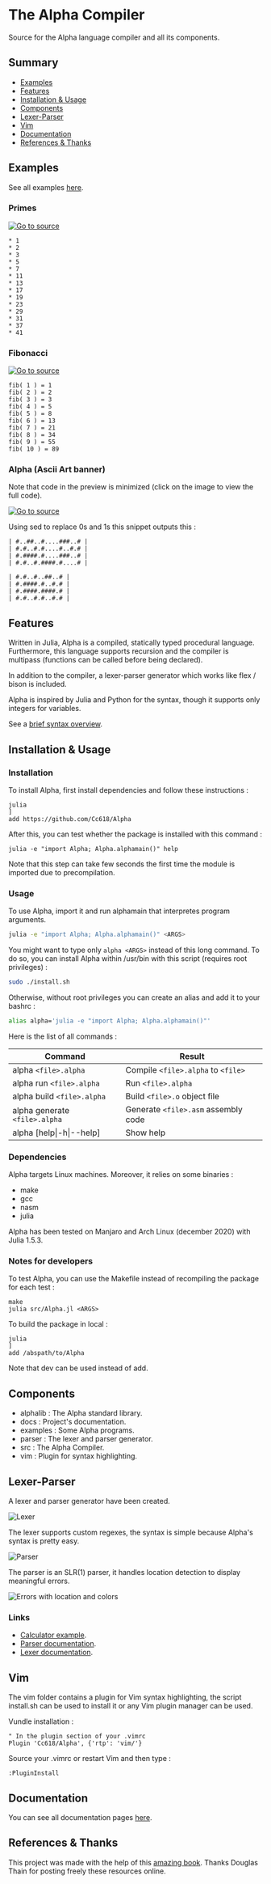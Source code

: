 # The Alpha Compiler
Source for the Alpha language compiler and all its components.

## Summary

- [Examples](#Examples)
- [Features](#Features)
- [Installation & Usage](#installation)
- [Components](#Components)
- [Lexer-Parser](#Lexer-Parser)
- [Vim](#Vim)
- [Documentation](#Documentation)
- [References & Thanks](#references)

## Examples
See all examples [here](examples).

### Primes
[![Go to source](res/primes.png "Go to source")](examples/primes.alpha)
```
* 1
* 2
* 3
* 5
* 7
* 11
* 13
* 17
* 19
* 23
* 29
* 31
* 37
* 41
```

### Fibonacci
[![Go to source](res/fib.png "Go to source")](examples/fib.alpha)
```
fib( 1 ) = 1
fib( 2 ) = 2
fib( 3 ) = 3
fib( 4 ) = 5
fib( 5 ) = 8
fib( 6 ) = 13
fib( 7 ) = 21
fib( 8 ) = 34
fib( 9 ) = 55
fib( 10 ) = 89
```

### Alpha (Ascii Art banner)
Note that code in the preview is minimized (click on the image to view the full code).

[![Go to source](res/alpha_banner.png "Go to source")](examples/alpha.alpha)

Using sed to replace 0s and 1s this snippet outputs this :

```
| #..##..#....###..# |
| #.#..#.#....#..#.# |
| #.####.#....###..# |
| #.#..#.####.#....# |

| #.#..#..##..# |
| #.####.#..#.# |
| #.####.####.# |
| #.#..#.#..#.# |
```

## Features
Written in Julia, Alpha is a compiled, statically typed procedural language.
Furthermore, this language supports recursion and the compiler is multipass
(functions can be called before being declared).

In addition to the compiler, a lexer-parser generator which works like flex / bison is included.

Alpha is inspired by Julia and Python for the syntax, though it supports only integers for variables.

See a [brief syntax overview](docs/syntax.md).

## <span id="installation">Installation & Usage</span>
### Installation
To install Alpha, first install dependencies and follow these instructions :
```
julia
]
add https://github.com/Cc618/Alpha
```

After this, you can test whether the package is installed with this command :
```
julia -e "import Alpha; Alpha.alphamain()" help
```

Note that this step can take few seconds the first time the module is imported due to precompilation.

### Usage
To use Alpha, import it and run alphamain that interpretes program arguments.
```sh
julia -e "import Alpha; Alpha.alphamain()" <ARGS>
```

You might want to type only `alpha <ARGS>` instead of this long command.
To do so, you can install Alpha within /usr/bin with this script (requires root privileges) :
```sh
sudo ./install.sh
```

Otherwise, without root privileges you can create an alias and add it to your bashrc :
```sh
alias alpha='julia -e "import Alpha; Alpha.alphamain()"'
```

Here is the list of all commands :

| Command | Result |
| ------- | ------ |
| alpha `<file>.alpha`          | Compile `<file>.alpha` to `<file>`    |
| alpha run `<file>.alpha`      | Run `<file>.alpha`                    |
| alpha build `<file>.alpha`    | Build `<file>.o` object file          |
| alpha generate `<file>.alpha` | Generate `<file>.asm` assembly code   |
| alpha [help\|-h\|--help]      | Show help                             |

### Dependencies
Alpha targets Linux machines.
Moreover, it relies on some binaries :

- make
- gcc
- nasm
- julia

Alpha has been tested on Manjaro and Arch Linux (december 2020) with Julia 1.5.3.

### Notes for developers
To test Alpha, you can use the Makefile instead of recompiling the package for each test :
```
make
julia src/Alpha.jl <ARGS>
```

To build the package in local :
```
julia
]
add /abspath/to/Alpha
```

Note that dev can be used instead of add.

## Components
- alphalib : The Alpha standard library.
- docs : Project's documentation.
- examples : Some Alpha programs.
- parser : The lexer and parser generator.
- src : The Alpha Compiler.
- vim : Plugin for syntax highlighting.

## Lexer-Parser
A lexer and parser generator have been created.

![Lexer](res/lexer.png "The lexer")

The lexer supports custom regexes, the syntax is simple because Alpha's syntax is pretty easy.

![Parser](res/parser.png "The parser")

The parser is an SLR(1) parser, it handles location detection to display meaningful errors.

![Errors with location and colors](res/error.png "Errors with location and colors")

### Links
- [Calculator example](examples/parser/calculator.syntax).
- [Parser documentation](docs/parser.md).
- [Lexer documentation](docs/lexer.md).

## Vim
The vim folder contains a plugin for Vim syntax highlighting, the script install.sh can be used to install it
or any Vim plugin manager can be used.

Vundle installation :
```vim
" In the plugin section of your .vimrc
Plugin 'Cc618/Alpha', {'rtp': 'vim/'}
```

Source your .vimrc or restart Vim and then type :
```vim
:PluginInstall
```

## Documentation
You can see all documentation pages [here](docs/README.md).


## <span id="references">References & Thanks</span>
This project was made with the help of this
[amazing book](https://www3.nd.edu/~dthain/compilerbook/).
Thanks Douglas Thain for posting freely these resources online.
